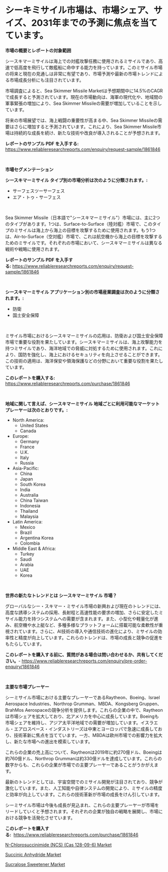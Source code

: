 <p><h1>シーキミサイル市場は、市場シェア、サイズ、2031年までの予測に焦点を当てています。</h1></p><p><strong>市場の概要とレポートの対象範囲</strong></p>
<p><p>シースキマーミサイルは海上での対艦攻撃任務に使用されるミサイルであり、高速で低高度を飛行して敵艦船に命中する能力を持っています。このミサイル市場の将来と現在の見通しは非常に有望であり、市場予測や最新の市場トレンドによる市場成長分析にも注目されています。</p><p>市場調査によると、Sea Skimmer Missile Marketは予想期間中に14.5%のCAGRで成長すると予測されています。現在の市場動向は、海軍の現代化や、地域間の軍事緊張の増加により、Sea Skimmer Missileの需要が増加していることを示しています。</p><p>将来の市場展望では、海上戦闘の重要性が高まる中、Sea Skimmer Missileの需要はさらに増加すると予測されています。これにより、Sea Skimmer Missile市場は持続的な成長を続け、新たな技術や改良が導入されることが予想されます。</p></p>
<p><strong>レポートのサンプル PDF を入手する:</strong> <a href="https://www.reliableresearchreports.com/enquiry/request-sample/1861846">https://www.reliableresearchreports.com/enquiry/request-sample/1861846</a></p>
<p>&nbsp;</p>
<p><strong>市場セグメンテーション</strong></p>
<p><strong>シースキマーミサイル タイプ別の市場分析は次のように分類されます。:</strong></p>
<p><ul><li>サーフェスツーサーフェス</li><li>エア・トゥ・サーフェス</li></ul></p>
<p>&nbsp;</p>
<p><p>Sea Skimmer Missile（日本語で"シースキマーミサイル"）市場には、主に2つのタイプがあります。1つは、Surface-to-Surface（陸対艦）市場で、このタイプのミサイルは海上から海上の目標を攻撃するために使用されます。もう1つは、Air-to-Surface（空対艦）市場で、これは航空機から海上の目標を攻撃するためのミサイルです。それぞれの市場において、シースキマーミサイルは異なる戦術や戦略に使用されます。</p></p>
<p><strong>レポートのサンプル PDF を入手する:</strong>&nbsp;<a href="https://www.reliableresearchreports.com/enquiry/request-sample/1861846">https://www.reliableresearchreports.com/enquiry/request-sample/1861846</a></p>
<p>&nbsp;</p>
<p><strong> シースキマーミサイル アプリケーション別の市場産業調査は次のように分類されます。:</strong></p>
<p><ul><li>防衛</li><li>国土安全保障</li></ul></p>
<p>&nbsp;</p>
<p><p>ミサイル市場におけるシースキマーミサイルの応用は、防衛および国土安全保障市場で重要な役割を果たしています。シースキマーミサイルは、海上攻撃能力を持つミサイルであり、海洋地域での脅威に対処するために使用されます。これにより、国防を強化し、海上におけるセキュリティを向上させることができます。この技術の適用は、海洋保安や領海保護などの分野において重要な役割を果たしています。</p></p>
<p><strong>このレポートを購入する:</strong>&nbsp; <a href="https://www.reliableresearchreports.com/purchase/1861846">https://www.reliableresearchreports.com/purchase/1861846</a></p>
<p>&nbsp;</p>
<p><strong>地域に関して言えば、シースキマーミサイル 地域ごとに利用可能なマーケットプレーヤーは次のとおりです。:</strong></p>
<p><ul>
    <li>
        North America:
        <ul>
            <li>United States</li>
            <li>Canada</li>
        </ul>
    </li>
    <li>
        Europe:
        <ul>
            <li>Germany</li>
            <li>France</li>
            <li>U.K.</li>
            <li>Italy</li>
            <li>Russia</li>
        </ul>
    </li>
    <li>
        Asia-Pacific:
        <ul>
            <li>China</li>
            <li>Japan</li>
            <li>South Korea</li>
            <li>India</li>
            <li>Australia</li>
            <li>China Taiwan</li>
            <li>Indonesia</li>
            <li>Thailand</li>
            <li>Malaysia</li>
        </ul>
    </li>
    <li>
        Latin America:
        <ul>
            <li>Mexico</li>
            <li>Brazil</li>
            <li>Argentina Korea</li>
            <li>Colombia</li>
        </ul>
    </li>
    <li>
        Middle East & Africa:
        <ul>
            <li>Turkey</li>
            <li>Saudi</li>
            <li>Arabia</li>
            <li>UAE</li>
            <li>Korea</li>
        </ul>
    </li>
    </ul></p>
<p>&nbsp;</p>
<p><strong>世界の新たなトレンドとは シースキマーミサイル 市場？</strong></p>
<p><p>グローバルなシー・スキマー・ミサイル市場の新興および現在のトレンドには、高度な誘導システムの採用、長射程と高速性能の要求の増加、さらに安定したミサイル能力を持つシステムへの需要が含まれます。また、小型化や軽量化が進み、航空機や水上艇など、多種多様なプラットフォームに搭載可能な柔軟性が重視されています。さらに、AI技術の導入や通信技術の進化により、ミサイルの効率性と精度が向上しています。これらのトレンドは、市場の成長と競争の促進をもたらしています。</p></p>
<p><strong>このレポートを購入する前に、質問がある場合は問い合わせるか、共有してください。</strong>- <a href="https://www.reliableresearchreports.com/enquiry/pre-order-enquiry/1861846">https://www.reliableresearchreports.com/enquiry/pre-order-enquiry/1861846</a></p>
<p>&nbsp;</p>
<p><strong>主要な市場プレーヤー</strong></p>
<p><p>シーミサイル市場における主要なプレーヤーであるRaytheon、Boeing、Israel Aerospace Industries、Northrop Grumman、MBDA、Kongsberg Gruppen、BrahMos Aerospaceの競争分析を提供します。これらの企業の中で、Raytheonは市場シェアを拡大しており、北アメリカを中心に成長しています。Boeingも市場シェアを維持し、アジア太平洋地域での需要が増加しています。イスラエル・エアロスペース・インダストリーズは中東とヨーロッパで急速に成長しており、技術革新に焦点を当てています。一方、MBDAは欧州市場での影響力を拡大し、新たな市場への進出を模索しています。</p><p>これらの企業の売上高について、Raytheonは2019年に約270億ドル、Boeingは約760億ドル、Northrop Grummanは約330億ドルを達成しています。これらの数字からも、これらの企業が市場での主要プレーヤーであることがうかがえます。</p><p>最新のトレンドとしては、宇宙空間でのミサイル開発が注目されており、競争が激化しています。また、人工知能や自律システムの開発により、ミサイルの精度と効率が向上しています。これらの技術革新が市場の成長をけん引しています。</p><p>シーミサイル市場は今後も成長が見込まれ、これらの主要プレーヤーが市場をリードしていくと予想されます。それぞれの企業が独自の戦略を展開し、市場における競争を活発化させています。</p></p>
<p><strong>このレポートを購入する:</strong>&nbsp;&nbsp;<a href="https://www.reliableresearchreports.com/purchase/1861846">https://www.reliableresearchreports.com/purchase/1861846</a></p>
<p><p><a href="https://view.publitas.com/reportprime-1/global-n-chlorosuccinimide-ncs-cas-128-09-6-market-by-types-applications-and-major-players-with-regional-growth-rate-analysis-and-development-situation-from-2023-to-2030/">N-Chlorosuccinimide (NCS) (Cas 128-09-6) Market</a></p><p><a href="https://view.publitas.com/reportprime-1/succinic-anhydride-market-offers-provide-insightful-data-for-the-time-period-from-2023-to-2030-and-also-provide-analysis-based-on-application-type-and-region/">Succinic Anhydride Market</a></p><p><a href="https://github.com/Angelnienowdseej3e45z3p8c/Market-Research-Report-List-1/blob/main/sucralose-sweetener-market.md">Sucralose Sweetener Market</a></p></p>